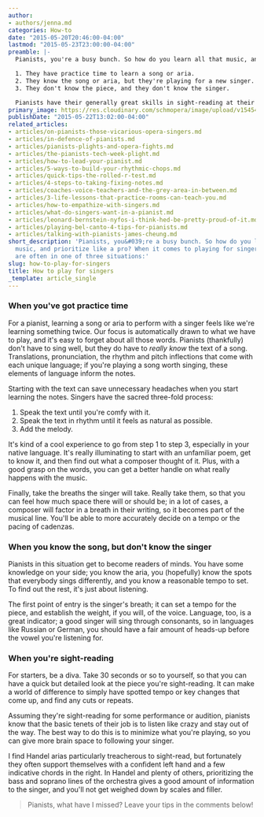 ```yaml
---
author:
- authors/jenna.md
categories: How-to
date: "2015-05-20T20:46:00-04:00"
lastmod: "2015-05-23T23:00:00-04:00"
preamble: |-
  Pianists, you're a busy bunch. So how do you learn all that music, and prioritize like a pro? When it comes to playing for singers, pianists are often in one of three situations:

  1. They have practice time to learn a song or aria.
  2. They know the song or aria, but they're playing for a new singer.
  3. They don't know the piece, and they don't know the singer.

  Pianists have their generally great skills in sight-reading at their disposal, and the addition of a singer can easily throw a wrench in your musical plans. Here's a condensed guide to adapting your sight-reading to these three scenarios; singers notice this kind of thing, and they tend to call you back for the next gig.
primary_image: https://res.cloudinary.com/schmopera/image/upload/v1545409169/media/webhook-uploads/1432313196607/LegoPianoSquare.jpg.jpg
publishDate: "2015-05-22T13:02:00-04:00"
related_articles:
- articles/on-pianists-those-vicarious-opera-singers.md
- articles/in-defence-of-pianists.md
- articles/pianists-plights-and-opera-fights.md
- articles/the-pianists-tech-week-plight.md
- articles/how-to-lead-your-pianist.md
- articles/5-ways-to-build-your-rhythmic-chops.md
- articles/quick-tips-the-rolled-r-test.md
- articles/4-steps-to-taking-fixing-notes.md
- articles/coaches-voice-teachers-and-the-grey-area-in-between.md
- articles/3-life-lessons-that-practice-rooms-can-teach-you.md
- articles/how-to-empathize-with-singers.md
- articles/what-do-singers-want-in-a-pianist.md
- articles/leonard-bernstein-nyfos-i-think-hed-be-pretty-proud-of-it.md
- articles/playing-bel-canto-4-tips-for-pianists.md
- articles/talking-with-pianists-james-cheung.md
short_description: 'Pianists, you&#039;re a busy bunch. So how do you learn all that
  music, and prioritize like a pro? When it comes to playing for singers, pianists
  are often in one of three situations:'
slug: how-to-play-for-singers
title: How to play for singers
_template: article_single
---
```


### When you've got practice time

For a pianist, learning a song or aria to perform with a singer feels like we're learning something twice. Our focus is automatically drawn to what we have to play, and it's easy to forget about all those words. Pianists (thankfully) don't have to sing well, but they do have to *really know* the text of a song. Translations, pronunciation, the rhythm and pitch inflections that come with each unique language; if you're playing a song worth singing, these elements of language inform the notes.

Starting with the text can save unnecessary headaches when you start learning the notes. Singers have the sacred three-fold process: 

1. Speak the text until you're comfy with it.
2. Speak the text in rhythm until it feels as natural as possible.
3. Add the melody.

It's kind of a cool experience to go from step 1 to step 3, especially in your native language. It's really illuminating to start with an unfamiliar poem, get to know it, and then find out what a composer thought of it. Plus, with a good grasp on the words, you can get a better handle on what really happens with the music.

Finally, take the breaths the singer will take. Really take them, so that you can feel how much space there will or should be; in a lot of cases, a composer will factor in a breath in their writing, so it becomes part of the musical line. You'll be able to more accurately decide on a tempo or the pacing of cadenzas.

### When you know the song, but don't know the singer

Pianists in this situation get to become readers of minds. You have some knowledge on your side; you know the aria, you (hopefully) know the spots that everybody sings differently, and you know a reasonable tempo to set. To find out the rest, it's just about listening. 

The first point of entry is the singer's breath; it can set a tempo for the piece, and establish the weight, if you will, of the voice. Language, too, is a great indicator; a good singer will sing through consonants, so in languages like Russian or German, you should have a fair amount of heads-up before the vowel you're listening for.

### When you're sight-reading

For starters, be a diva. Take 30 seconds or so to yourself, so that you can have a quick but detailed look at the piece you're sight-reading. It can make a world of difference to simply have spotted tempo or key changes that come up, and find any cuts or repeats.

Assuming they're sight-reading for some performance or audition, pianists know that the basic tenets of their job is to listen like crazy and stay out of the way. The best way to do this is to minimize what you're playing, so you can give more brain space to following your singer. 

I find Handel arias particularly treacherous to sight-read, but fortunately they often support themselves with a confident left hand and a few indicative chords in the right. In Handel and plenty of others, prioritizing the bass and soprano lines of the orchestra gives a good amount of information to the singer, and you'll not get weighed down by scales and filler.

> Pianists, what have I missed? Leave your tips in the comments below!


